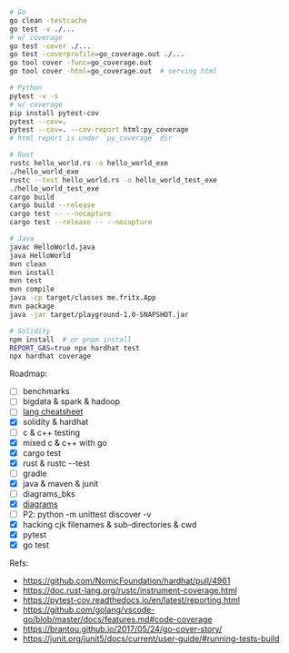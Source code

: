 ```sh
# Go
go clean -testcache
go test -v ./...
# w/ coverage
go test -cover ./...
go test -coverprofile=go_coverage.out ./...
go tool cover -func=go_coverage.out
go tool cover -html=go_coverage.out  # serving html

# Python
pytest -v -s
# w/ coverage
pip install pytest-cov
pytest --cov=.
pytest --cov=. --cov-report html:py_coverage
# html report is under `py_coverage` dir

# Rust
rustc hello_world.rs -o hello_world_exe
./hello_world_exe
rustc --test hello_world.rs -o hello_world_test_exe
./hello_world_test_exe
cargo build
cargo build --release
cargo test -- --nocapture
cargo test --release -- --nocapture

# Java
javac HelloWorld.java
java HelloWorld
mvn clean
mvn install
mvn test
mvn compile
java -cp target/classes me.fritx.App
mvn package
java -jar target/playground-1.0-SNAPSHOT.jar

# Solidity
npm install  # or pnpm install
REPORT_GAS=true npx hardhat test
npx hardhat coverage
```

Roadmap:
- [ ] benchmarks
- [ ] bigdata & spark & hadoop
- [ ] [lang cheatsheet](./lang_cheatsheet.md)
- [x] solidity & hardhat
- [ ] c & c++ testing
- [x] mixed c & c++ with go
- [x] cargo test
- [x] rust & rustc --test
- [ ] gradle
- [x] java & maven & junit
- [ ] diagrams_bks
- [x] [diagrams](./diagrams/)
- [ ] P2: python -m unittest discover -v
- [x] hacking cjk filenames & sub-directories & cwd
- [x] pytest
- [x] go test

Refs:
- https://github.com/NomicFoundation/hardhat/pull/4961
- https://doc.rust-lang.org/rustc/instrument-coverage.html
- https://pytest-cov.readthedocs.io/en/latest/reporting.html
- https://github.com/golang/vscode-go/blob/master/docs/features.md#code-coverage
- https://brantou.github.io/2017/05/24/go-cover-story/
- https://junit.org/junit5/docs/current/user-guide/#running-tests-build
